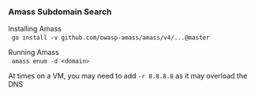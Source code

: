 ### Amass Subdomain Search

Installing Amass  
&ensp;`go install -v github.com/owasp-amass/amass/v4/...@master`  

Running Amass  
&ensp;`amass enum -d <domain>`  


At times on a VM, you may need to add `-r 8.8.8.8` as it may overload the DNS  